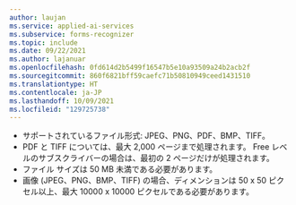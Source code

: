 ```yaml
---
author: laujan
ms.service: applied-ai-services
ms.subservice: forms-recognizer
ms.topic: include
ms.date: 09/22/2021
ms.author: lajanuar
ms.openlocfilehash: 0fd614d2b5499f16547b5e10a93509a24b2acb2f
ms.sourcegitcommit: 860f6821bff59caefc71b50810949ceed1431510
ms.translationtype: HT
ms.contentlocale: ja-JP
ms.lasthandoff: 10/09/2021
ms.locfileid: "129725738"
---
```

<!-- markdownlint-disable MD041 -->
* サポートされているファイル形式: JPEG、PNG、PDF、BMP、TIFF。
* PDF と TIFF については、最大 2,000 ページまで処理されます。 Free レベルのサブスクライバーの場合は、最初の 2 ページだけが処理されます。
* ファイル サイズは 50 MB 未満である必要があります。
* 画像 (JPEG、PNG、BMP、TIFF) の場合、ディメンションは 50 x 50 ピクセル以上、最大 10000 x 10000 ピクセルである必要があります。
